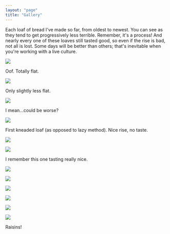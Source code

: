 ```yaml
---
layout: "page"
title: "Gallery"
---
```


Each loaf of bread I've made so far, from oldest to newest. You can see as they tend to get progressively less terrible. Remember, it's a process! And nearly every one of these loaves still tasted good, so even if the rise is bad, not all is lost. Some days will be better than others; that's inevitable when you're working with a live culture.

![](/assets/img/frontpage/1.jpeg)

Oof. Totally flat.

![](/assets/img/frontpage/2.jpeg)

Only slightly less flat.

![](/assets/img/frontpage/3.jpeg)

I mean...could be worse?

![](/assets/img/frontpage/4.jpeg)

First kneaded loaf (as opposed to lazy method). Nice rise, no taste.

![](/assets/img/frontpage/5.jpeg)

![](/assets/img/frontpage/6.jpeg)

I remember this one tasting really nice.

![](/assets/img/frontpage/7.jpeg)

![](/assets/img/frontpage/8.jpeg)

![](/assets/img/frontpage/9.jpeg)

![](/assets/img/frontpage/10.jpeg)

![](/assets/img/frontpage/11.jpeg)

![](/assets/img/frontpage/12.jpeg)

Raisins!
